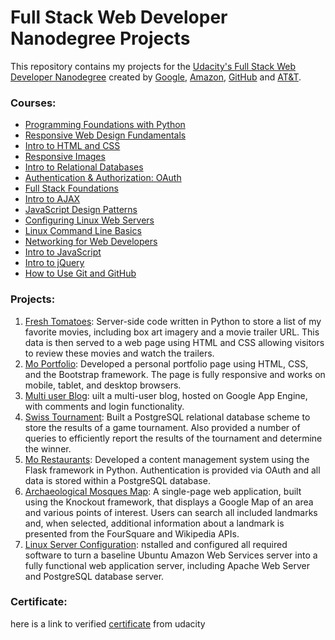 # Full Stack Web Developer Nanodegree Projects
This repository contains my projects for the [Udacity's Full Stack Web Developer Nanodegree](https://www.udacity.com/course/full-stack-web-developer-nanodegree--nd004) created by [Google](www.google.com), [Amazon](https://www.amazon.com), [GitHub](https://github.com) and [AT&T](https://www.att.com/).

### Courses:
- [Programming Foundations with Python](https://www.udacity.com/course/programming-foundations-with-python--ud036)
- [Responsive Web Design Fundamentals](https://www.udacity.com/course/responsive-web-design-fundamentals--ud893)
- [Intro to HTML and CSS](https://www.udacity.com/courses/intro-to-html-and-css--ud304)
- [Responsive Images](https://www.udacity.com/course/responsive-images--ud882)
- [Intro to Relational Databases](https://www.udacity.com/course/intro-to-relational-databases--ud197)
- [Authentication & Authorization: OAuth](https://www.udacity.com/course/authentication-authorization-oauth--ud330)
- [Full Stack Foundations](https://www.udacity.com/course/full-stack-foundations--ud088)
- [Intro to AJAX](https://www.udacity.com/course/intro-to-ajax--ud110)
- [JavaScript Design Patterns](https://www.udacity.com/course/javascript-design-patterns--ud989)
- [Configuring Linux Web Servers](https://www.udacity.com/course/configuring-linux-web-servers--ud299)
- [Linux Command Line Basics](https://www.udacity.com/course/linux-command-line-basics--ud595)
- [Networking for Web Developers](https://www.udacity.com/course/networking-for-web-developers--ud256)
- [Intro to JavaScript](https://www.udacity.com/course/intro-to-javascript--ud803)
- [Intro to jQuery](https://www.udacity.com/course/intro-to-jquery--ud245)
- [How to Use Git and GitHub](https://www.udacity.com/course/how-to-use-git-and-github--ud775)

### Projects:
1. [Fresh Tomatoes](https://github.com/MoKhaled3003/Full-Stack-Web-Nano-Degree-Udacity-/tree/master/favourite_movie_trailers): Server-side code written in Python to store a list of my favorite movies, including box art imagery and a movie trailer URL. This data is then served to a web page using HTML and CSS allowing visitors to review these movies and watch the trailers.
2. [Mo Portfolio](https://github.com/MoKhaled3003/Full-Stack-Web-Nano-Degree-Udacity-/tree/master/portfolio): Developed a personal portfolio page using HTML, CSS, and the Bootstrap framework. The page is fully responsive and works on mobile, tablet, and desktop browsers.
3. [Multi user Blog](https://github.com/MoKhaled3003/Full-Stack-Web-Nano-Degree-Udacity-/tree/master/multi%20user%20blog): uilt a multi-user blog, hosted on Google App Engine, with comments and login functionality.
4. [Swiss Tournament](https://github.com/MoKhaled3003/Full-Stack-Web-Nano-Degree-Udacity-/tree/master/tournament): Built a PostgreSQL relational database scheme to store the results of a game tournament. Also provided a number of queries to efficiently report the results of the tournament and determine the winner.
5. [Mo Restaurants](https://github.com/MoKhaled3003/Full-Stack-Web-Nano-Degree-Udacity-/tree/master/restaurant): Developed a content management system using the Flask framework in Python. Authentication is provided via OAuth and all data is stored within a PostgreSQL database.
6. [Archaeological Mosques Map](https://github.com/MoKhaled3003/Full-Stack-Web-Nano-Degree-Udacity-/tree/master/Archaeological%20Mosques): A single-page web application, built using the Knockout framework, that displays a Google Map of an area and various points of interest. Users can search all included landmarks and, when selected, additional information about a landmark is presented from the FourSquare and Wikipedia APIs.
7. [Linux Server Configuration](https://github.com/MoKhaled3003/Full-Stack-Web-Nano-Degree-Udacity-/tree/master/linux-server-config): nstalled and configured all required software to turn a baseline Ubuntu Amazon Web Services server into a fully functional web application server, including Apache Web Server and PostgreSQL database server.

### Certificate:
here is a link to verified [certificate](https://drive.google.com/file/d/0BxK1Jl8REZAcUnNuOGdnTWhyLXM/view?usp=sharing) from udacity

